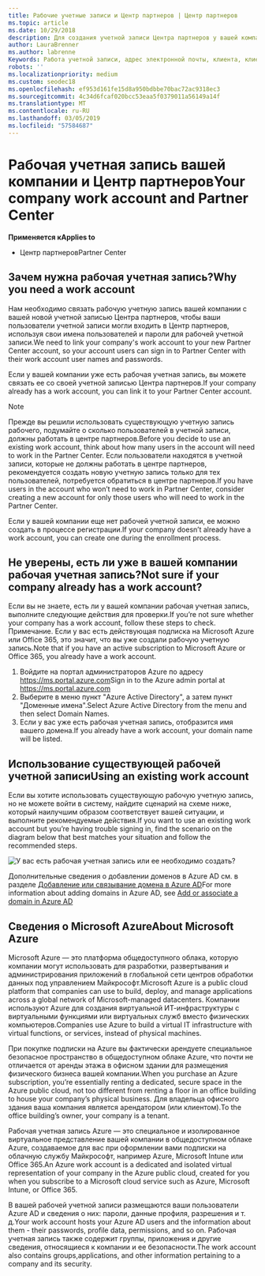 ```yaml
---
title: Рабочие учетные записи и Центр партнеров | Центр партнеров
ms.topic: article
ms.date: 10/29/2018
description: Для создания учетной записи Центра партнеров у вашей компании должна быть рабочая учетная запись. При наличии активной подписки Microsoft Azure или Office 365, уже рабочей учетной записи.
author: LauraBrenner
ms.author: labrenne
Keywords: Работа учетной записи, адрес электронной почты, клиента, клиент Azure, создайте учетную запись, имя домена
robots: ''
ms.localizationpriority: medium
ms.custom: seodec18
ms.openlocfilehash: ef953d161fe15d8a950bdbbe70bac72ac9318ec3
ms.sourcegitcommit: 4c34d6fcaf020bcc53eaa5f0379011a56149a14f
ms.translationtype: MT
ms.contentlocale: ru-RU
ms.lasthandoff: 03/05/2019
ms.locfileid: "57584687"
---
```

# <a name="your-company-work-account-and-partner-center"></a><span data-ttu-id="1dfd7-105">Рабочая учетная запись вашей компании и Центр партнеров</span><span class="sxs-lookup"><span data-stu-id="1dfd7-105">Your company work account and Partner Center</span></span>  

<span data-ttu-id="1dfd7-106">**Применяется к**</span><span class="sxs-lookup"><span data-stu-id="1dfd7-106">**Applies to**</span></span>

-  <span data-ttu-id="1dfd7-107">Центр партнеров</span><span class="sxs-lookup"><span data-stu-id="1dfd7-107">Partner Center</span></span>

## <a name="why-you-need-a-work-account"></a><span data-ttu-id="1dfd7-108">Зачем нужна рабочая учетная запись?</span><span class="sxs-lookup"><span data-stu-id="1dfd7-108">Why you need a work account</span></span>

<span data-ttu-id="1dfd7-109">Нам необходимо связать рабочую учетную запись вашей компании с вашей новой учетной записью Центра партнеров, чтобы ваши пользователи учетной записи могли входить в Центр партнеров, используя свои имена пользователей и пароли для рабочей учетной записи.</span><span class="sxs-lookup"><span data-stu-id="1dfd7-109">We need to link your company's work account to your new Partner Center account, so your account users can sign in to Partner Center with their work account user names and passwords.</span></span>

<span data-ttu-id="1dfd7-110">Если у вашей компании уже есть рабочая учетная запись, вы можете связать ее со своей учетной записью Центра партнеров.</span><span class="sxs-lookup"><span data-stu-id="1dfd7-110">If your company already has a work account, you can link it to your Partner Center account.</span></span> 

> [!NOTE]  
>  <span data-ttu-id="1dfd7-111">Прежде вы решили использовать существующую учетную запись рабочего, подумайте о сколько пользователей в учетной записи, должны работать в центре партнеров.</span><span class="sxs-lookup"><span data-stu-id="1dfd7-111">Before you decide to use an existing work account, think about how many users in the account will need to work in the Partner Center.</span></span> <span data-ttu-id="1dfd7-112">Если пользователи находятся в учетной записи, которые не должны работать в центре партнеров, рекомендуется создать новую учетную запись только для тех пользователей, потребуется обратиться в центре партнеров.</span><span class="sxs-lookup"><span data-stu-id="1dfd7-112">If you have users in the account who won’t need to work in Partner Center, consider creating a new account for only those users who will need to work in the Partner Center.</span></span>

<span data-ttu-id="1dfd7-113">Если у вашей компании еще нет рабочей учетной записи, ее можно создать в процессе регистрации.</span><span class="sxs-lookup"><span data-stu-id="1dfd7-113">If your company doesn’t already have a work account, you can create one during the enrollment process.</span></span> 

## <a name="not-sure-if-your-company-already-has-a-work-account"></a><span data-ttu-id="1dfd7-114">Не уверены, есть ли уже в вашей компании рабочая учетная запись?</span><span class="sxs-lookup"><span data-stu-id="1dfd7-114">Not sure if your company already has a work account?</span></span>

<span data-ttu-id="1dfd7-115">Если вы не знаете, есть ли у вашей компании рабочая учетная запись, выполните следующие действия для проверки.</span><span class="sxs-lookup"><span data-stu-id="1dfd7-115">If you’re not sure whether your company has a work account, follow these steps to check.</span></span> <span data-ttu-id="1dfd7-116">Примечание. Если у вас есть действующая подписка на Microsoft Azure или Office 365, это значит, что вы уже создали рабочую учетную запись.</span><span class="sxs-lookup"><span data-stu-id="1dfd7-116">Note that if you have an active subscription to Microsoft Azure or Office 365, you already have a work account.</span></span>
1.  <span data-ttu-id="1dfd7-117">Войдите на портал администраторов Azure по адресу https://ms.portal.azure.com</span><span class="sxs-lookup"><span data-stu-id="1dfd7-117">Sign in to the Azure admin portal at https://ms.portal.azure.com</span></span>
2.  <span data-ttu-id="1dfd7-118">Выберите в меню пункт "Azure Active Directory", а затем пункт "Доменные имена".</span><span class="sxs-lookup"><span data-stu-id="1dfd7-118">Select Azure Active Directory from the menu and then select Domain Names.</span></span>
3.  <span data-ttu-id="1dfd7-119">Если у вас уже есть рабочая учетная запись, отобразится имя вашего домена.</span><span class="sxs-lookup"><span data-stu-id="1dfd7-119">If you already have a work account, your domain name will be listed.</span></span>

## <a name="using-an-existing-work-account"></a><span data-ttu-id="1dfd7-120">Использование существующей рабочей учетной записи</span><span class="sxs-lookup"><span data-stu-id="1dfd7-120">Using an existing work account</span></span>

<span data-ttu-id="1dfd7-121">Если вы хотите использовать существующую рабочую учетную запись, но не можете войти в систему, найдите сценарий на схеме ниже, который наилучшим образом соответствует вашей ситуации, и выполните рекомендуемые действия.</span><span class="sxs-lookup"><span data-stu-id="1dfd7-121">If you want to use an existing work account but you’re having trouble signing in, find the scenario on the diagram below that best matches your situation and follow the recommended steps.</span></span> 

![У вас есть рабочая учетная запись или ее необходимо создать?](images/onboardingAADFlow.png)

<span data-ttu-id="1dfd7-123">Дополнительные сведения о добавлении доменов в Azure AD см. в разделе [Добавление или связывание домена в Azure AD](https://docs.microsoft.com/azure/active-directory/active-directory-add-domain)</span><span class="sxs-lookup"><span data-stu-id="1dfd7-123">For more information about adding domains in Azure AD, see [Add or associate a domain in Azure AD](https://docs.microsoft.com/azure/active-directory/active-directory-add-domain)</span></span>

## <a name="about-microsoft-azure"></a><span data-ttu-id="1dfd7-124">Сведения о Microsoft Azure</span><span class="sxs-lookup"><span data-stu-id="1dfd7-124">About Microsoft Azure</span></span>

<span data-ttu-id="1dfd7-125">Microsoft Azure — это платформа общедоступного облака, которую компании могут использовать для разработки, развертывания и администрирования приложений в глобальной сети центров обработки данных под управлением Майкрософт.</span><span class="sxs-lookup"><span data-stu-id="1dfd7-125">Microsoft Azure is a public cloud platform that companies can use to build, deploy, and manage applications across a global network of Microsoft-managed datacenters.</span></span> <span data-ttu-id="1dfd7-126">Компании используют Azure для создания виртуальной ИТ-инфраструктуры с виртуальными функциями или виртуальных служб вместо физических компьютеров.</span><span class="sxs-lookup"><span data-stu-id="1dfd7-126">Companies use Azure to build a virtual IT infrastructure with virtual functions, or services, instead of physical machines.</span></span> 

<span data-ttu-id="1dfd7-127">При покупке подписки на Azure вы фактически арендуете специальное безопасное пространство в общедоступном облаке Azure, что почти не отличается от аренды этажа в офисном здании для размещения физического бизнеса вашей компании.</span><span class="sxs-lookup"><span data-stu-id="1dfd7-127">When you purchase an Azure subscription, you’re essentially renting a dedicated, secure space in the Azure public cloud, not too different from renting a floor in an office building to house your company’s physical business.</span></span> <span data-ttu-id="1dfd7-128">Для владельца офисного здания ваша компания является арендатором (или клиентом).</span><span class="sxs-lookup"><span data-stu-id="1dfd7-128">To the office building’s owner, your company is a tenant.</span></span> 

<span data-ttu-id="1dfd7-129">Рабочая учетная запись Azure — это специальное и изолированное виртуальное представление вашей компании в общедоступном облаке Azure, создаваемое для вас при оформлении вами подписки на облачную службу Майкрософт, например Azure, Microsoft Intune или Office 365.</span><span class="sxs-lookup"><span data-stu-id="1dfd7-129">An Azure work account is a dedicated and isolated virtual representation of your company in the Azure public cloud, created for you when you subscribe to a Microsoft cloud service such as Azure, Microsoft Intune, or Office 365.</span></span> 

<span data-ttu-id="1dfd7-130">В вашей рабочей учетной записи размещаются ваши пользователи Azure AD и сведения о них: пароли, данные профиля, разрешения и т. д.</span><span class="sxs-lookup"><span data-stu-id="1dfd7-130">Your work account hosts your Azure AD users and the information about them - their passwords, profile data, permissions, and so on.</span></span> <span data-ttu-id="1dfd7-131">Рабочая учетная запись также содержит группы, приложения и другие сведения, относящиеся к компании и ее безопасности.</span><span class="sxs-lookup"><span data-stu-id="1dfd7-131">The work account also contains groups,applications, and other information pertaining to a company and its security.</span></span> 
